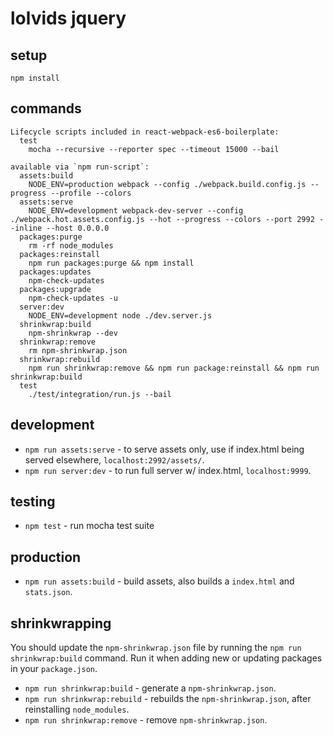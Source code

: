 # lolvids jquery

## setup

```
npm install
```

## commands

```
Lifecycle scripts included in react-webpack-es6-boilerplate:
  test
    mocha --recursive --reporter spec --timeout 15000 --bail

available via `npm run-script`:
  assets:build
    NODE_ENV=production webpack --config ./webpack.build.config.js --progress --profile --colors
  assets:serve
    NODE_ENV=development webpack-dev-server --config ./webpack.hot.assets.config.js --hot --progress --colors --port 2992 --inline --host 0.0.0.0
  packages:purge
    rm -rf node_modules
  packages:reinstall
    npm run packages:purge && npm install
  packages:updates
    npm-check-updates
  packages:upgrade
    npm-check-updates -u
  server:dev
    NODE_ENV=development node ./dev.server.js
  shrinkwrap:build
    npm-shrinkwrap --dev
  shrinkwrap:remove
    rm npm-shrinkwrap.json
  shrinkwrap:rebuild
    npm run shrinkwrap:remove && npm run package:reinstall && npm run shrinkwrap:build
  test
    ./test/integration/run.js --bail
```

## development

- `npm run assets:serve` - to serve assets only, use if index.html being served elsewhere, `localhost:2992/assets/`.
- `npm run server:dev` - to run full server w/ index.html, `localhost:9999`.

## testing

- `npm test` - run mocha test suite

## production

- `npm run assets:build` - build assets, also builds a `index.html` and `stats.json`.

## shrinkwrapping

You should update the `npm-shrinkwrap.json` file by running the `npm run shrinkwrap:build` command. Run it when adding new or updating packages in your `package.json`.

- `npm run shrinkwrap:build` - generate a `npm-shrinkwrap.json`.
- `npm run shrinkwrap:rebuild` - rebuilds the `npm-shrinkwrap.json`, after reinstalling `node_modules`.
- `npm run shrinkwrap:remove` - remove `npm-shrinkwrap.json`.
